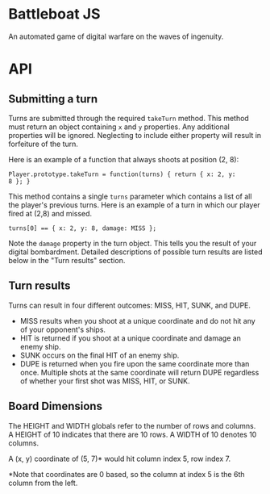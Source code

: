 Battleboat JS
=============

An automated game of digital warfare on the waves of ingenuity.

# API

## Submitting a turn

Turns are submitted through the required <code>takeTurn</code> method. This method must return an object containing <code>x</code> and <code>y</code> properties. Any additional properties will be ignored. Neglecting to include either property will result in forfeiture of the turn.

Here is an example of a function that always shoots at position (2, 8):

<code>Player.prototype.takeTurn = function(turns) {
  return {
    x: 2,
    y: 8
  };
}</code>

This method contains a single <code>turns</code> parameter which contains a list of all the player's previous turns. Here is an example of a turn in which our player fired at (2,8) and missed.

<code>turns[0] == { x: 2, y: 8, damage: MISS };</code>

Note the <code>damage</code> property in the turn object. This tells you the result of your digital bombardment. Detailed descriptions of possible turn results are listed below in the "Turn results" section.

## Turn results

Turns can result in four different outcomes: MISS, HIT, SUNK, and DUPE.

- MISS results when you shoot at a unique coordinate and do not hit any of your opponent's ships.
- HIT is returned if you shoot at a unique coordinate and damage an enemy ship.
- SUNK occurs on the final HIT of an enemy ship.
- DUPE is returned when you fire upon the same coordinate more than once. Multiple shots at the same coordinate will return DUPE regardless of whether your first shot was MISS, HIT, or SUNK.

## Board Dimensions

The HEIGHT and WIDTH globals refer to the number of rows and columns. A HEIGHT of 10 indicates that there are 10 rows. A WIDTH of 10 denotes 10 columns.

A (x, y) coordinate of (5, 7)* would hit column index 5, row index 7.

*Note that coordinates are 0 based, so the column at index 5 is the 6th column from the left.